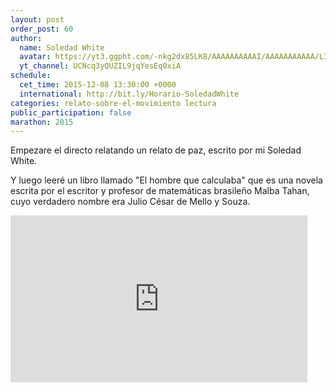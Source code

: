 ```yaml
---
layout: post
order_post: 60
author:
  name: Soledad White
  avatar: https://yt3.ggpht.com/-nkg2dx85LK8/AAAAAAAAAAI/AAAAAAAAAAA/LIP3NH_7TY0/s88-c-k-no/photo.jpg
  yt_channel: UCNcq3yQUZIL9jqYesEq0xiA
schedule:
  cet_time: 2015-12-08 13:30:00 +0000
  international: http://bit.ly/Horario-SoledadWhite
categories: relato-sobre-el-movimiento lectura
public_participation: false
marathon: 2015
---
```

Empezare el directo relatando un relato de paz, escrito por mi Soledad White.

Y luego leeré un libro llamado "El hombre que calculaba" que es una novela escrita
por el escritor y profesor de matemáticas brasileño Malba Tahan, cuyo verdadero nombre
era Julio César de Mello y Souza.

<iframe width="475" height="267" src="https://www.youtube.com/embed/k13HFwmpkYY" frameborder="0" allowfullscreen></iframe>
